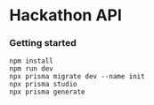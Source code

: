 # Hackathon API

### Getting started

```
npm install
npm run dev
npx prisma migrate dev --name init
npx prisma studio
npx prisma generate
```